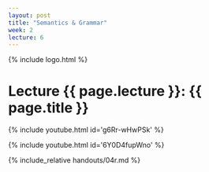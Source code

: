 ```yaml
---
layout: post
title: "Semantics & Grammar"
week: 2
lecture: 6
---
```


{% include logo.html %}

# Lecture {{ page.lecture }}: {{ page.title }}

{% include youtube.html id='g6Rr-wHwPSk' %}

{% include youtube.html id='6Y0D4fupWno' %}

{% include_relative handouts/04r.md %}